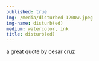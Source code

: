 ```yaml
---
published: true
img: /media/disturbed-1200w.jpeg
img-name: disturb(ed)
medium: watercolor, ink
title: disturb(ed)
---
```

  
  
a great quote by cesar cruz